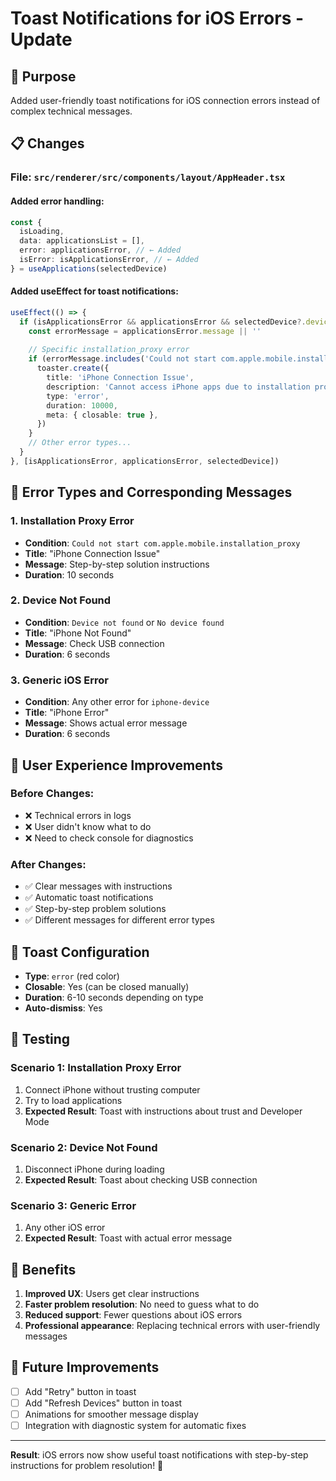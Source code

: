 # Toast Notifications for iOS Errors - Update

## 🎯 **Purpose**
Added user-friendly toast notifications for iOS connection errors instead of complex technical messages.

## 📋 **Changes**

### **File**: `src/renderer/src/components/layout/AppHeader.tsx`

#### **Added error handling:**
```typescript
const {
  isLoading,
  data: applicationsList = [],
  error: applicationsError, // ← Added
  isError: isApplicationsError, // ← Added  
} = useApplications(selectedDevice)
```

#### **Added useEffect for toast notifications:**
```typescript
useEffect(() => {
  if (isApplicationsError && applicationsError && selectedDevice?.deviceType === 'iphone-device') {
    const errorMessage = applicationsError.message || ''
    
    // Specific installation_proxy error
    if (errorMessage.includes('Could not start com.apple.mobile.installation_proxy')) {
      toaster.create({
        title: 'iPhone Connection Issue',
        description: 'Cannot access iPhone apps due to installation proxy error. Please try:\n\n1. Disconnect and reconnect your iPhone\n2. Trust this computer when prompted\n3. Make sure iPhone is unlocked\n4. Enable Developer Mode (iOS 16+)\n\nThen try again.',
        type: 'error',
        duration: 10000,
        meta: { closable: true },
      })
    }
    // Other error types...
  }
}, [isApplicationsError, applicationsError, selectedDevice])
```

## 🔧 **Error Types and Corresponding Messages**

### 1. **Installation Proxy Error**
- **Condition**: `Could not start com.apple.mobile.installation_proxy`
- **Title**: "iPhone Connection Issue"  
- **Message**: Step-by-step solution instructions
- **Duration**: 10 seconds

### 2. **Device Not Found**
- **Condition**: `Device not found` or `No device found`
- **Title**: "iPhone Not Found"
- **Message**: Check USB connection
- **Duration**: 6 seconds

### 3. **Generic iOS Error**
- **Condition**: Any other error for `iphone-device`
- **Title**: "iPhone Error"
- **Message**: Shows actual error message
- **Duration**: 6 seconds

## 📱 **User Experience Improvements**

### **Before Changes:**
- ❌ Technical errors in logs
- ❌ User didn't know what to do
- ❌ Need to check console for diagnostics

### **After Changes:**
- ✅ Clear messages with instructions
- ✅ Automatic toast notifications  
- ✅ Step-by-step problem solutions
- ✅ Different messages for different error types

## 🎨 **Toast Configuration**

- **Type**: `error` (red color)
- **Closable**: Yes (can be closed manually)
- **Duration**: 6-10 seconds depending on type
- **Auto-dismiss**: Yes

## 🧪 **Testing**

### **Scenario 1**: Installation Proxy Error
1. Connect iPhone without trusting computer
2. Try to load applications
3. **Expected Result**: Toast with instructions about trust and Developer Mode

### **Scenario 2**: Device Not Found  
1. Disconnect iPhone during loading
2. **Expected Result**: Toast about checking USB connection

### **Scenario 3**: Generic Error
1. Any other iOS error
2. **Expected Result**: Toast with actual error message

## 🚀 **Benefits**

1. **Improved UX**: Users get clear instructions
2. **Faster problem resolution**: No need to guess what to do
3. **Reduced support**: Fewer questions about iOS errors
4. **Professional appearance**: Replacing technical errors with user-friendly messages

## 🎯 **Future Improvements**

- [ ] Add "Retry" button in toast
- [ ] Add "Refresh Devices" button in toast  
- [ ] Animations for smoother message display
- [ ] Integration with diagnostic system for automatic fixes

---

**Result**: iOS errors now show useful toast notifications with step-by-step instructions for problem resolution! 🎉 
